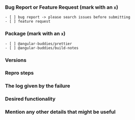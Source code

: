 ### Bug Report or Feature Request (mark with an `x`)

```
- [ ] bug report -> please search issues before submitting
- [ ] feature request
```

### Package (mark with an `x`)

```
- [ ] @angular-buddies/prettier
- [ ] @angular-buddies/build-notes
```

### Versions

<!--
[package name]:[version]
-->

<!--
Output from: `node --version`, `npm --version` and `ng --version`.
  Windows (7/8/10). Linux (incl. distribution). macOS (El Capitan? Sierra? High Sierra?)
-->

### Repro steps

<!--
Simple steps to reproduce this bug.
Please include: commands run (incl args), packages added, related code changes.
A link to a sample repo would help too.
-->

### The log given by the failure

<!-- Normally this include a stack trace and some more information. -->

### Desired functionality

<!--
What would like to see implemented?
What is the usecase?
-->

### Mention any other details that might be useful

<!-- Please include a link to the repo if this is related to an OSS project. -->
